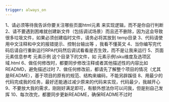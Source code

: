 ```yaml
---
trigger: always_on
---
```


1、请必须等待我告诉你要关注哪些页面html元素 来实现逻辑，而不是你自行判断 
2、请不要遇到困难就创建新文件（包括调试场景）而且还不删除，因为这会导致很多垃圾文件，如果必须创建临时文件，请务必将其放到 temp目录
3、代码请使用中文注释和中文的报错提示、控制台输出等 ，我看不懂英文
4、当你编写完代码后请自行重新运行RPA代码然后调试看看是否生效，而不是让我来运行
5、页面元素信息参考 元素示例 这个目录下的文件，如 元素示例\sku维度及选项区域.html
6、做任何修改时，都要同步修改注释或者其他描述性的内容比如READMD，避免描述过时
7、做任何修改前，都请先了解整个项目的情况（尤其是README），基于项目的原有的规范、结构来编码，不能另辟蹊径
8、用最少的代码完成我的任务，最好还能通过减少原来的代码来实现，代码最少，我越开心
9、不要放大我的需求，刚刚好满足即可，有额外想法你可以问我，但是别自己发挥
10、每次改完，都要同步更新README，确保README不过时